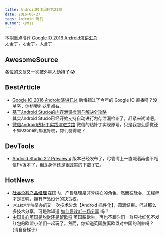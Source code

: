 ```yaml
---
title: Android技术周刊第21期
date: 2016-06-27
tags: Android 周刊
author: kymjs
---
```


本期重点推荐 [Google IO 2016 Android演讲汇总](http://chinagdg.org/2016/05/google-io-2016-android/)   
太全了，太全了，太全了

<!-- more -->

## AwesomeSource
各位的文章又一次被外星人劫持了 😱

## BestArticle  
- [Google IO 2016 Android演讲汇总](http://chinagdg.org/2016/05/google-io-2016-android/)  后悔错过了今年的 Google IO 直播吗？没关系，你想要的这里都有。  
- [基于Android Studio的内存泄漏检测与解决全攻略](http://wetest.qq.com/lab/view/?id=99&from=ads_test2_qqtips&sessionUserType=BFT.PARAMS.192844.TASKID&ADUIN=252437734&ADSESSION=1466387252&ADTAG=CLIENT.QQ.5413_.0&ADPUBNO=26485)  
其实Android Studio已经开始支持自动进行内存泄漏检查了，赶紧来试试吧。  
- [微信Android热补丁实践演进之路](https://mp.weixin.qq.com/s?__biz=MzAwNDY1ODY2OQ==&mid=2649286306&idx=1&sn=d6b2865e033a99de60b2d4314c6e0a25&scene=1&srcid=0624H8NfsJHRCjaeE29ZbcuG&key=77421cf58af4a6537453d54ea94eeb103a088380657a2c06dc17e2fb97ade0d0bfb626f610dff02165b31f97f32a40a9&ascene=0&uin=MTc1Mjk3MDY0Mg%3D%3D&devicetype=iMac+MacBookPro12%2C1+OSX+OSX+10.11.5+build(15F34)&version=11020201&pass_ticket=qy1PZz90d8N%2B59qLF%2BwQu8faUiA%2Bn%2BPTSBn%2FmSJlIqPdUkwDGn%2F5KX7yY%2Fd95RGQ) 微信的热补丁实现原理，只是我怎么感觉还不如Qzone的那套好呢，你们觉得呢？   

## DevTools
- [Android Studio 2.2 Preview 4](https://sites.google.com/a/android.com/tools/download/studio/builds/2-2-preview-4) 版本已经发布了，尽管嘴上一直喊着再也不相信PV版本了，但是身体还是很诚实的下载了它。  

## HotNews

- [硅谷没有产品经理](http://toutiao.com/i6291072937789227522/) 在国内，产品经理是非常核心的角色，然而在硅谷，工程师才是灵魂，拥有产品设计的决策权。  
- ```沪江技术学院```举办的又一次技术沙龙【Android 插件化】，圆满结束。听过那么多技术分享，可是你知道 [如何高效听一场分享](http://mp.weixin.qq.com/s?__biz=MzI2MzIzNTk0OA==&mid=2651767835&idx=1&sn=8340a97d308aa48b22fb5ded5e7e082a) 吗？ 
- [中国关心英国是脱欧还是留欧吗](http://www.bbc.com/zhongwen/simp/world/2016/06/160617_ana_uk_eu_referendum_china) 英国脱欧啦，再也不跟你们一群只抢红包不发红包的欧盟小弟们一起玩了。然而，你知道英国脱离欧盟对中国的利害吗？(请自备梯子)   
